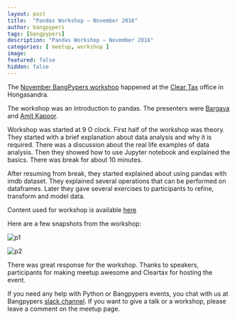 ```yaml
---
layout: post
title:  "Pandas Workshop – November 2016"
author: bangpypers
tags: [bangpypers]
description: "Pandas Workshop – November 2016"
categories: [ meetup, workshop ]
image:
featured: false
hidden: false
---
```


The [November BangPypers workshop](http://www.meetup.com/BangPypers/events/235076152/) happened at the [Clear Tax](http://cleartax.in/) office in Hongasandra.

The workshop was an introduction to pandas. The presenters were [Bargava](https://twitter.com/bargava) and [Amit Kapoor](https://twitter.com/amitkaps).

Workshop was started at 9 O clock. First half of the workshop was theory. They started with a brief explanation about data analysis and why it is required. There was a discussion about the real life examples of data analysis. Then they showed how to use Jupyter notebook and explained the basics. There was break for about 10 minutes.

After resuming from break, they started explained about using pandas with imdb dataset. They explained several operations that can be performed on dataframes. Later they gave several exercises to participants to refine, transform and model data.

Content used for workshop is available [here](https://github.com/amitkaps/pandas-workshop)

Here are a few snapshots from the workshop:

![p1](https://a248.e.akamai.net/secure.meetupstatic.com/photos/event/c/c/b/3/highres_456292403.jpeg)

![p2](https://a248.e.akamai.net/secure.meetupstatic.com/photos/event/c/c/b/a/highres_456292410.jpeg)

There was great response for the workshop. Thanks to speakers, participants for making meetup awesome and Cleartax for hosting the event.

If you need any help with Python or Bangpypers events, you chat with us at Bangpypers [slack channel](https://bangpypers.herokuapp.com). If you want to give a talk or a workshop, please leave a comment on the meetup page.
